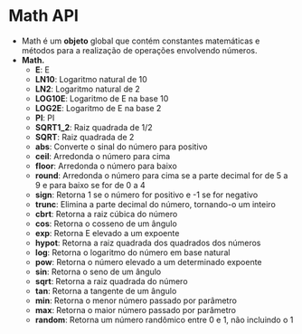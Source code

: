 # Math API

- Math é um **objeto** global que contém constantes matemáticas e métodos para a realização de operações envolvendo números.
- **Math.**
  - **E**: E
  - **LN10**: Logaritmo natural de 10
  - **LN2**: Logaritmo natural de 2
  - **LOG10E**: Logaritmo de E na base 10
  - **LOG2E**: Logaritmo de E na base 2
  - **PI**: PI
  - **SQRT1_2**: Raiz quadrada de 1/2
  - **SQRT**: Raiz quadrada de 2
  - **abs**: Converte o sinal do número para positivo
  - **ceil**: Arredonda o número para cima
  - **floor**: Arredonda o número para baixo
  - **round**: Arredonda o número para cima se a parte decimal for de 5 a 9 e para baixo se for de 0 a 4
  - **sign**: Retorna 1 se o número for positivo e -1 se for negativo
  - **trunc**: Elimina a parte decimal do número, tornando-o um inteiro
  - **cbrt**: Retorna a raiz cúbica do número
  - **cos**: Retorna o cosseno de um ângulo
  - **exp**: Retorna E elevado a um expoente
  - **hypot**: Retorna a raiz quadrada dos quadrados dos números
  - **log**: Retorna o logaritmo do número em base natural
  - **pow**: Retorna o número elevado a um determinado expoente
  - **sin**: Retorna o seno de um ângulo
  - **sqrt**: Retorna a raiz quadrada do número
  - **tan**: Retorna a tangente de um ângulo
  - **min**: Retorna o menor número passado por parâmetro
  - **max**: Retorna o maior número passado por parâmetro
  - **random**: Retorna um número randômico entre 0 e 1, não incluindo o 1